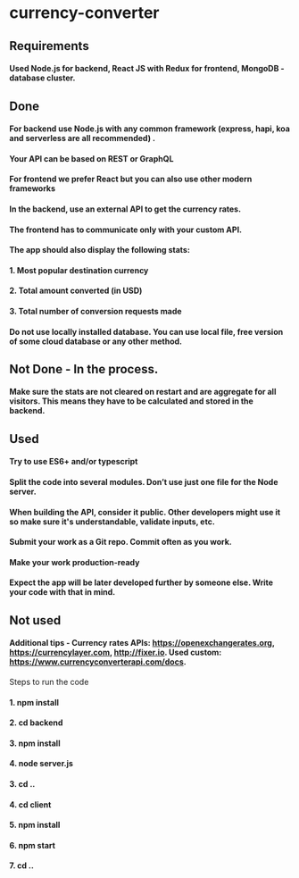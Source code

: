 # currency-converter
## Requirements

#### Used Node.js for backend, React JS with Redux for frontend, MongoDB - database cluster.

## Done 
 #### For backend use Node.js with any common framework (express, hapi, koa and serverless are all recommended) . 
 ####  Your API can be based on REST or GraphQL
 #### For frontend we prefer React but you can also use other modern frameworks
 #### In the backend, use an external API to get the currency rates.
 #### The frontend has to communicate only with your custom API.
 #### The app should also display the following stats:
 ####  1. Most popular destination currency
 ####  2. Total amount converted (in USD)
 #### 3. Total number of conversion requests made
 #### Do not use locally installed database. You can use local file, free version of some cloud database or any other method.

## Not Done - In the process.
 #### Make sure the stats are not cleared on restart and are aggregate for all visitors. This means they have to be calculated and stored in the backend.


## Used 
#### Try to use ES6+ and/or typescript
#### Split the code into several modules. Don’t use just one file for the Node server.

#### When building the API, consider it public. Other developers might use it so make sure it's understandable, validate inputs, etc.
#### Submit your work as a Git repo. Commit often as you work.
#### Make your work production-ready
#### Expect the app will be later developed further by someone else. Write your code with that in mind.

## Not used 
#### Additional tips - Currency rates APIs: https://openexchangerates.org, https://currencylayer.com, http://fixer.io. Used custom:  https://www.currencyconverterapi.com/docs.


Steps to run the code

#### 1. npm install
#### 2. cd backend
####   3. npm install
####   4. node server.js
#### 3. cd ..
#### 4. cd client
####   5. npm install
####   6. npm start
#### 7. cd ..
